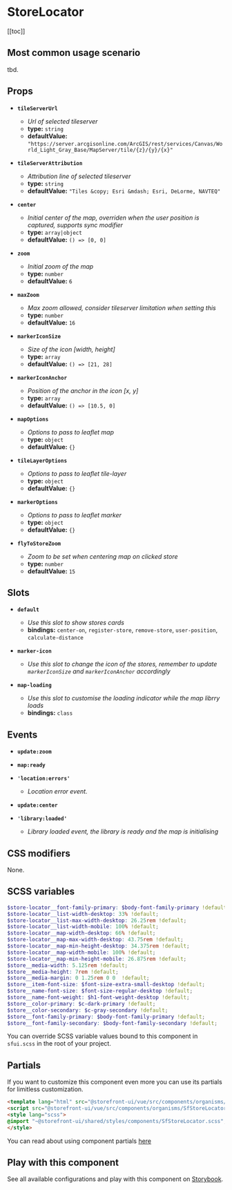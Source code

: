 # StoreLocator

<!-- No Component description -->


[[toc]]


## Most common usage scenario

tbd.


## Props

- **`tileServerUrl`**
  - _Url of selected tileserver_
  - **type:** `string`
  - **defaultValue:** `"https://server.arcgisonline.com/ArcGIS/rest/services/Canvas/World_Light_Gray_Base/MapServer/tile/{z}/{y}/{x}"`

- **`tileServerAttribution`**
  - _Attribution line of selected tileserver_
  - **type:** `string`
  - **defaultValue:** `"Tiles &copy; Esri &mdash; Esri, DeLorme, NAVTEQ"`

- **`center`**
  - _Initial center of the map, overriden when the user position is captured, supports sync modifier_
  - **type:** `array|object`
  - **defaultValue:** `() => [0, 0]`

- **`zoom`**
  - _Initial zoom of the map_
  - **type:** `number`
  - **defaultValue:** `6`

- **`maxZoom`**
  - _Max zoom allowed, consider tileserver limitation when setting this_
  - **type:** `number`
  - **defaultValue:** `16`

- **`markerIconSize`**
  - _Size of the icon [width, height]_
  - **type:** `array`
  - **defaultValue:** `() => [21, 28]`

- **`markerIconAnchor`**
  - _Position of the anchor in the icon [x, y]_
  - **type:** `array`
  - **defaultValue:** `() => [10.5, 0]`

- **`mapOptions`**
  - _Options to pass to leaflet map_
  - **type:** `object`
  - **defaultValue:** `{}`

- **`tileLayerOptions`**
  - _Options to pass to leaflet tile-layer_
  - **type:** `object`
  - **defaultValue:** `{}`

- **`markerOptions`**
  - _Options to pass to leaflet marker_
  - **type:** `object`
  - **defaultValue:** `{}`

- **`flyToStoreZoom`**
  - _Zoom to be set when centering map on clicked store_
  - **type:** `number`
  - **defaultValue:** `15`


## Slots

- **`default`**
  - _Use this slot to show stores cards_
  - **bindings:** `center-on`, `register-store`, `remove-store`, `user-position`, `calculate-distance`

- **`marker-icon`**
  - _Use this slot to change the icon of the stores, remember to update `markerIconSize` and `markerIconAnchor` accordingly_

- **`map-loading`**
  - _Use this slot to customise the loading indicator while the map librry loads_
  - **bindings:** `class`


## Events

- **`update:zoom`**

- **`map:ready`**

- **`'location:errors'`**
  - _Location error event._

- **`update:center`**

- **`'library:loaded'`**
  - _Library loaded event, the library is ready and the map is initialising_


## CSS modifiers

None.


## SCSS variables

```scss
$store-locator__font-family-primary: $body-font-family-primary !default;
$store-locator__list-width-desktop: 33% !default;
$store-locator__list-max-width-desktop: 26.25rem !default;
$store-locator__list-width-mobile: 100% !default;
$store-locator__map-width-desktop: 66% !default;
$store-locator__map-max-width-desktop: 43.75rem !default;
$store-locator__map-min-height-desktop: 34.375rem !default;
$store-locator__map-width-mobile: 100% !default;
$store-locator__map-min-height-mobile: 26.875rem !default;
$store__media-width: 5.125rem !default;
$store__media-height: 7rem !default;
$store__media-margin: 0 1.25rem 0 0  !default;
$store__item-font-size: $font-size-extra-small-desktop !default;
$store__name-font-size: $font-size-regular-desktop !default;
$store__name-font-weight: $h1-font-weight-desktop !default;
$store__color-primary: $c-dark-primary !default;
$store__color-secondary: $c-gray-secondary !default;
$store__font-family-primary: $body-font-family-primary !default;
$store__font-family-secondary: $body-font-family-secondary !default;
```

You can override SCSS variable values bound to this component in `sfui.scss` in the root of your project.


## Partials

If you want to customize this component even more you can use its partials for limitless customization.

```html
<template lang="html" src="@storefront-ui/vue/src/components/organisms/SfStoreLocator.html"></template>
<script src="@storefront-ui/vue/src/components/organisms/SfStoreLocator.js"></script>
<style lang="scss">
@import "~@storefront-ui/shared/styles/components/SfStoreLocator.scss";
</style>
```

You can read about using component partials [here](docs.storefrontui.io/customization)


## Play with this component

See all available configurations and play with this component on <a href="https://storybook.storefrontui.io/?path=/story/">Storybook</a>.
